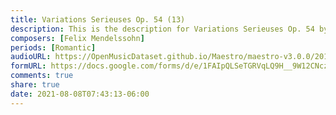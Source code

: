 ```yaml
---
title: Variations Serieuses Op. 54 (13)
description: This is the description for Variations Serieuses Op. 54 by Felix Mendelssohn
composers: [Felix Mendelssohn]
periods: [Romantic]
audioURL: https://OpenMusicDataset.github.io/Maestro/maestro-v3.0.0/2013/ORIG-MIDI_03_7_10_13_Group_MID--AUDIO_15_R3_2013_wav--1.midi
formURL: https://docs.google.com/forms/d/e/1FAIpQLSeTGRVqLQ9H__9W12CNczEdepK8W_9JCrojP4fpoxQmVrQlfQ/viewform
comments: true
share: true
date: 2021-08-08T07:43:13-06:00
---
```

